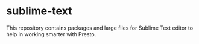 sublime-text
============

This repository contains packages and large files for Sublime Text editor to help in working smarter with Presto.
